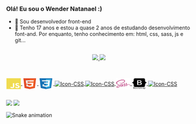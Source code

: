 ### Olá! Eu sou o Wender Natanael :)

- 🔭 Sou desenvolvedor front-end
- 🌱 Tenho 17 anos e estou a quase 2 anos de estudando desenvolvimento font-and. Por enquanto, tenho conhecimento em: html, css, sass, js e git...

##

<div align="center">
  <a href="https://github.com/wender101">
  <img height="160em" src="https://github-readme-stats.vercel.app/api?username=wender101&show_icons=true&theme=dark&include_all_commits=true&count_private=true"/>
  <img height="160em" src="https://github-readme-stats.vercel.app/api/top-langs/?username=wender101&layout=compact&langs_count=7&theme=dark"/>
</div>
  
  ##
  
<div style="display: inline_block"><br>
  <img align="center" alt="Icon-Js" height="30" width="40" src="https://raw.githubusercontent.com/devicons/devicon/master/icons/javascript/javascript-plain.svg">
  <img align="center" alt="Icon-HTML" height="30" width="40" src="https://raw.githubusercontent.com/devicons/devicon/master/icons/html5/html5-original.svg">
  <img align="center" alt="Icon-CSS" height="30" width="40" src="https://raw.githubusercontent.com/devicons/devicon/master/icons/css3/css3-original.svg">
  <img align="center" alt="Icon-CSS" height="30" width="40" src="https://camo.githubusercontent.com/dd4b2422ed3bfc9da88c43d18550375c66f9584327dff7ecc19315ce50b96f07/68747470733a2f2f7777772e766563746f726c6f676f2e7a6f6e652f6c6f676f732f66697265626173652f66697265626173652d69636f6e2e737667">
    <img align="center" alt="Icon-CSS" height="30" width="40" src="https://camo.githubusercontent.com/ed93c2b000a76ceaad1503e7eb9356591b885227e82a36a005b9d3498b303ba5/68747470733a2f2f7777772e766563746f726c6f676f2e7a6f6e652f6c6f676f732f6669676d612f6669676d612d69636f6e2e737667">
    <img align="center" alt="Icon-CSS" height="30" width="40" src="https://raw.githubusercontent.com/devicons/devicon/master/icons/sass/sass-original.svg">
    <img align="center" alt="Icon-CSS" height="30" width="40" src="https://raw.githubusercontent.com/devicons/devicon/master/icons/bootstrap/bootstrap-plain-wordmark.svg">
    <img align="center" alt="Icon-CSS" height="30" width="40" src="https://camo.githubusercontent.com/fbfcb9e3dc648adc93bef37c718db16c52f617ad055a26de6dc3c21865c3321d/68747470733a2f2f7777772e766563746f726c6f676f2e7a6f6e652f6c6f676f732f6769742d73636d2f6769742d73636d2d69636f6e2e737667">


 ##
  
  <div> 
  <a href="https://www.instagram.com/wender_2021/" target="_blank"><img src="https://img.shields.io/badge/-Instagram-%23E4405F?style=for-the-badge&logo=instagram&logoColor=white" target="_blank"></a>
  <a href="https://www.linkedin.com/in/wender-natanael-a9a29a235/" target="_blank"><img src="https://img.shields.io/badge/-LinkedIn-%230077B5?style=for-the-badge&logo=linkedin&logoColor=white" target="_blank"></a> 
</div>
  
  ![Snake animation](https://github.com/wender101/wender101/blob/output/github-contribution-grid-snake.svg)
